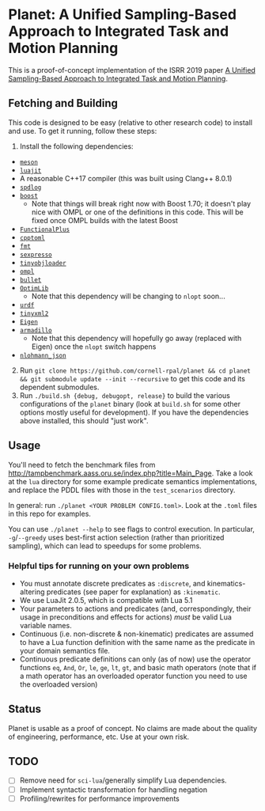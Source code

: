 # Planet: A Unified Sampling-Based Approach to Integrated Task and Motion Planning

This is a proof-of-concept implementation of the ISRR 2019 paper [A Unified Sampling-Based Approach
to Integrated Task and Motion
Planning](https://wbthomason.github.io/papers/isrr2019_unifiedtamp.pdf).

## Fetching and Building

This code is designed to be easy (relative to other research code) to install and use. To get it
running, follow these steps:

1. Install the following dependencies:
  - [`meson`](https://mesonbuild.com/)
  - [`luajit`](https://luajit.org/)
  - A reasonable C++17 compiler (this was built using Clang++ 8.0.1)
  - [`spdlog`](https://github.com/gabime/spdlog)
  - [`boost`](https://www.boost.org/)
    - Note that things will break right now with Boost 1.70; it doesn't play nice with OMPL or one
      of the definitions in this code. This will be fixed once OMPL builds with the latest Boost
  - [`FunctionalPlus`](https://github.com/Dobiasd/FunctionalPlus)
  - [`cpptoml`](https://github.com/skystrife/cpptoml)
  - [`fmt`](https://github.com/fmtlib/fmt)
  - [`sexpresso`](https://github.com/BitPuffin/sexpresso)
  - [`tinyobjloader`](https://github.com/syoyo/tinyobjloader)
  - [`ompl`](https://ompl.kavrakilab.org/)
  - [`bullet`](https://github.com/bulletphysics/bullet3)
  - [`OptimLib`](https://github.com/kthohr/optim)
    - Note that this dependency will be changing to `nlopt` soon...
  - [`urdf`](https://github.com/ros/urdfdom)
  - [`tinyxml2`](https://github.com/leethomason/tinyxml2)
  - [`Eigen`](http://eigen.tuxfamily.org/index.php?title=Main_Page)
  - [`armadillo`](http://arma.sourceforge.net/)
    - Note that this dependency will hopefully go away (replaced with Eigen) once the `nlopt` switch
      happens
  - [`nlohmann_json`](https://github.com/nlohmann/json)
2. Run `git clone https://github.com/cornell-rpal/planet && cd planet && git submodule update
   --init --recursive` to get this code and its dependent submodules.
3. Run `./build.sh {debug, debugopt, release}` to build the various configurations of the `planet`
   binary (look at `build.sh` for some other options mostly useful for development). If you have the
   dependencies above installed, this should "just work".

## Usage

You'll need to fetch the benchmark files from
<http://tampbenchmark.aass.oru.se/index.php?title=Main_Page>. Take a look at the `lua` directory for
some example predicate semantics implementations, and replace the PDDL files with those in the
`test_scenarios` directory.

In general: run `./planet <YOUR PROBLEM CONFIG.toml>`. Look at the `.toml` files in this repo for
examples.

You can use `./planet --help` to see flags to control execution. In particular, `-g`/`--greedy` uses
best-first action selection (rather than prioritized sampling), which can lead to speedups for some
problems.

### Helpful tips for running on your own problems

- You must annotate discrete predicates as `:discrete`, and kinematics-altering predicates (see paper for explanation) as `:kinematic`.
- We use LuaJit 2.0.5, which is compatible with Lua 5.1
- Your parameters to actions and predicates (and, correspondingly, their usage in preconditions and effects for actions) *must* be valid Lua variable names.
- Continuous (i.e. non-discrete & non-kinematic) predicates are assumed to have a Lua function definition with the same name as the predicate in your domain semantics file.
- Continuous predicate definitions can only (as of now) use the operator functions `eq`, `And`, `Or`,
  `le`, `ge`, `lt`, `gt`, and basic math operators (note that if a math operator has an overloaded operator
  function you need to use the overloaded version)

## Status

Planet is usable as a proof of concept. No claims are made about the quality of engineering,
performance, etc. Use at your own risk.

## TODO
- [ ] Remove need for `sci-lua`/generally simplify Lua dependencies.
- [ ] Implement syntactic transformation for handling negation
- [ ] Profiling/rewrites for performance improvements

